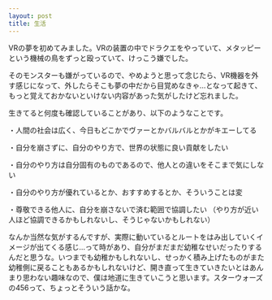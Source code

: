 ```yaml
---
layout: post
title: 生活
---
```


VRの夢を初めてみました。VRの装置の中でドラクエをやっていて、メタッピーという機械の鳥をずっと殴っていて、けっこう嫌でした。

そのモンスターも嫌がっているので、やめようと思って念じたら、VR機器を外す感じになって、外したらそこも夢の中だから目覚めなきゃ…となって起きて、もっと覚えておかないといけない内容があった気がしたけど忘れました。

生きてると何度も確認していることがあり、以下のようなことです。

・人間の社会は広く、今日もどこかでヴァーとかバルバルとかがキエーしてる

・自分を崩さずに、自分のやり方で、世界の状態に良い貢献をしたい

・自分のやり方は自分固有のものであるので、他人との違いをそこまで気にしない

・自分のやり方が優れているとか、おすすめするとか、そういうことは変

・尊敬できる他人に、自分を崩さないで済む範囲で協調したい
（やり方が近い人ほど協調できるかもしれないし、そうじゃないかもしれない）

なんか当然な気がするんですが、実際に動いているとルートをはみ出していくイメージが出てくる感じ…って時があり、自分がまだまだ幼稚なせいだったりするんだと思うな。いつまでも幼稚かもしれないし、せっかく積み上げたものがまた幼稚側に戻ることもあるかもしれないけど、開き直って生きていきたいとはあんまり思わない趣味なので、僕は地道に生きていこうと思います。スターウォーズの456って、ちょっとそういう話かな。
